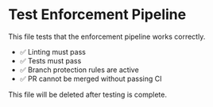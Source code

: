 # Test Enforcement Pipeline

This file tests that the enforcement pipeline works correctly.

- ✅ Linting must pass
- ✅ Tests must pass
- ✅ Branch protection rules are active
- ✅ PR cannot be merged without passing CI

This file will be deleted after testing is complete.